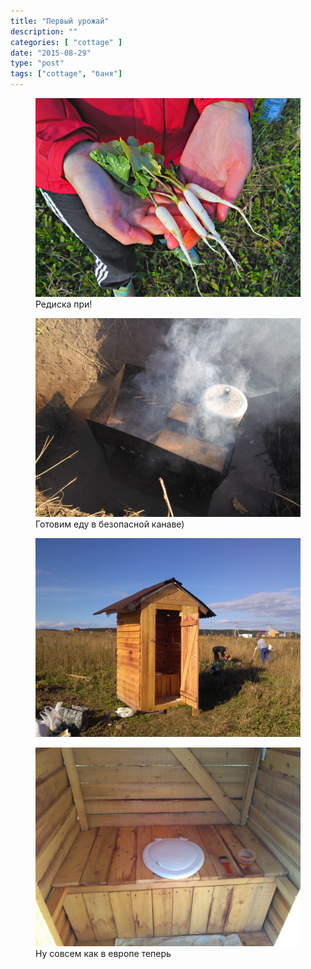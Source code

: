 ```yaml
---
title: "Первый урожай"
description: ""
categories: [ "cottage" ]
date: "2015-08-29"
type: "post"
tags: ["cottage", "баня"]
---
```


<div class="gallery-item">

<figure><a data-fancybox="gallery" href='/img/2015/08/20150829_171637_HDR.jpg'><img src='/img/2015/08/20150829_171637_HDR.jpg' /></a><figcaption>Редиска при!</figcaption></figure>

<figure><a data-fancybox="gallery" href='/img/2015/08/20150829_171943.jpg'><img src='/img/2015/08/20150829_171943.jpg' /></a><figcaption>Готовим еду в безопасной канаве)</figcaption></figure>

<figure><a data-fancybox="gallery" href='/img/2015/08/20150829_172017.jpg'><img src='/img/2015/08/20150829_172017.jpg' /></a></figure>

<figure><a data-fancybox="gallery" href='/img/2015/08/20150829_172029.jpg'><img src='/img/2015/08/20150829_172029.jpg' /></a><figcaption>Ну совсем как в европе теперь</figcaption></figure>

</div>
